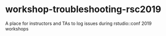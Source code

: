 # workshop-troubleshooting-rsc2019
A place for instructors and TAs to log issues during rstudio::conf 2019 workshops
